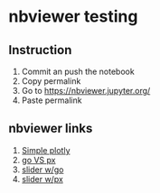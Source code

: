 # nbviewer testing

## Instruction
1. Commit an push the notebook 
2. Copy permalink
3. Go to https://nbviewer.jupyter.org/ 
4. Paste permalink

## nbviewer links
1. [Simple plotly](https://nbviewer.org/github/danieleongari/nbviewer_test/blob/867571a2140143aed461a1b8533f088eeec0233e/01_plotly_basic.ipynb)
2. [go VS px](https://nbviewer.org/github/danieleongari/nbviewer_test/blob/edb94a61785e5571839f7a043483c8368ca3664c/02_plotly_px_vs_go.ipynb)
3. [slider w/go](https://nbviewer.org/github/danieleongari/nbviewer_test/blob/07f5b0c94b956cb53efe915c95f1f4252a6025c0/03_plotly_slider.ipynb) 
4. [slider w/px](https://nbviewer.org/github/danieleongari/nbviewer_test/blob/e4ce0f59587e36acd58d875a6768b85412d858b8/04_plotly_slider2.ipynb)
